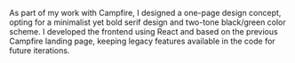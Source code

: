 As part of my work with Campfire, I designed a one-page design concept, opting for a minimalist yet bold serif design and two-tone black/green color scheme. I developed the frontend using React and based on the previous Campfire landing page, keeping legacy features available in the code for future iterations.
